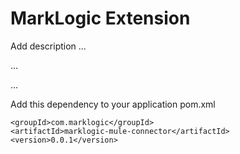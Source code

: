 # MarkLogic Extension

Add description ...


...


...


Add this dependency to your application pom.xml

```
<groupId>com.marklogic</groupId>
<artifactId>marklogic-mule-connector</artifactId>
<version>0.0.1</version>
```
